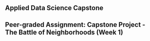## Applied Data Science Capstone

## Peer-graded Assignment: Capstone Project - The Battle of Neighborhoods (Week 1)
